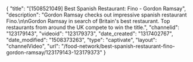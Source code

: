 {
    "title": "[1508521049] Best Spanish Restaurant: Fino - Gordon Ramsay",
    "description": "Gordon Ramsay checks out impressive spanish restaurant Fino.\n\nGordon Ramsay in search of Britain's best restaurant. Top restaurants from around the UK compete to win the title.",
    "channelid": "123179143",
    "videoid": "123179373",
    "date_created": "1317402767",
    "date_modified": "1508373263",
    "type": "captivate",
    "layout": "channelVideo",
    "url": "\/food-network\/best-spanish-restaurant-fino-gordon-ramsay\/123179143-123179373"
}